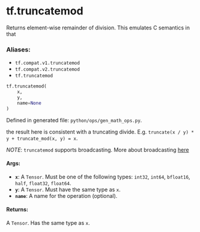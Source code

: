 <div itemscope itemtype="http://developers.google.com/ReferenceObject">
<meta itemprop="name" content="tf.truncatemod" />
<meta itemprop="path" content="Stable" />
</div>

# tf.truncatemod

Returns element-wise remainder of division. This emulates C semantics in that

### Aliases:

* `tf.compat.v1.truncatemod`
* `tf.compat.v2.truncatemod`
* `tf.truncatemod`

``` python
tf.truncatemod(
    x,
    y,
    name=None
)
```



Defined in generated file: `python/ops/gen_math_ops.py`.

<!-- Placeholder for "Used in" -->

the result here is consistent with a truncating divide. E.g. `truncate(x / y) *
y + truncate_mod(x, y) = x`.

*NOTE*: `truncatemod` supports broadcasting. More about broadcasting
[here](http://docs.scipy.org/doc/numpy/user/basics.broadcasting.html)

#### Args:


* <b>`x`</b>: A `Tensor`. Must be one of the following types: `int32`, `int64`, `bfloat16`, `half`, `float32`, `float64`.
* <b>`y`</b>: A `Tensor`. Must have the same type as `x`.
* <b>`name`</b>: A name for the operation (optional).


#### Returns:

A `Tensor`. Has the same type as `x`.
